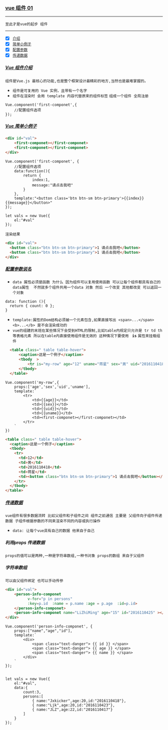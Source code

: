 ### [vue 组件 01](#top) <b id="top"></b> 

----
`至此才是vue的起步 组件`


-----
- [x]  [`介绍`](#intro)
- [x]  [`简单小例子`](#exp)
- [x]  [`配置参数`](#set)
- [x]  [`传递数据`](#data)

#####  [Vue 组件介绍](#top)  <b id="intro"></b>  
`组件是Vue.js 最核心的功能,也是整个框架设计最精彩的地方,当然也是最难掌握的。`
* `组件是可复用的 Vue 实例，且带有一个名字`
* `组件在渲染时 会用 template 内容代替原来的组件标签`
`组成一个组件 全局注册`
```node
Vue.component('first-componet',{
    //配置组件选项
});
```
#####  [Vue 简单小例子](#top)  <b id="exp"></b>
```html
<div id="val">
    <first-componet></first-componet>
    <first-componet></first-componet>
</div>
```
```node
Vue.component('first-componet', {
    //配置组件选项
    data:function(){
        return {
            index:1,
            message:"请点击我吧"
        }
    },
    template:"<button class='btn btn-sm btn-primary'>{{index}} {{message}}</button>"
});

let vals = new Vue({
    el:"#val"
});
```
`渲染结果`
```html
<div id="val">
  <button class="btn btn-sm btn-primary">1 请点击我吧</button>
  <button class="btn btn-sm btn-primary">1 请点击我吧</button>
</div>
```
#####  [配置参数说名](#top)  <b id="set"></b> 
* `data 属性必须是函数 为什么 因为组件可以复用使用函数 可以让每个组件都具有自己的data属性  不然就多个组件共用一个data 对象 然后
一个改变 其他都改变 可以返回一个对象`
```node
data: function (){
  return { count: 0 };
}
```
* `template:属性的Dom结构必须被一个元素包含,如果直接写出 <span>...</span><b>...</b> 是不会渲染成功的`
* `vue的组建的末班在某些情况下会受到HTML的限制,比如table内规定只允许是 tr td th等表格元素 所以在table内直接使用组件是无效的 这种情况下要使用
` **`is`** `属性来挂载组件`

```html
  <table class=" table table-hover">
      <caption>这是一个例子</caption>
      <tbody  >
          <tr is="my-row" age="12" uname="蒋星" sex="男" uid="2016110418" ></tr>
      </tbody>
  </table>
```
```node
Vue.component('my-row',{
    props:['age','sex','uid','uname'],
    template:`
        <tr>
            <td>{{age}}</td> 
            <td>{{sex}}</td> 
            <td>{{uid}}</td> 
            <td>{{uname}}</td>   
            <td><first-componet></first-componet></td> 
        </tr>
    `
})
```
```html
<table class=" table table-hover">
  <caption>这是一个例子</caption> 
  <tbody>
    <tr>
      <td>12</td> 
      <td>男</td> 
      <td>2016110418</td> 
      <td>蒋星</td> 
      <td><button class="btn btn-sm btn-primary">1 请点击我吧</button></td>
    </tr>
  </tbody>
</table>
```

#####  [传递数据](#top)  <b id="data"></b> 
`vue组件有很多数据流转 比如父组件和子组件之间 组件之前通信 主要是 父组件向子组件传递数据 子组件根据参数的不同来渲染不同的内容或执行操作 `
* `data: 让每个vue具有自己的数据 他来自于自己`

##### 利用props 传递数据
`props的值可以是两种,一种是字符串数组,一种书对象 props的数组 来自于父组件`
##### 字符串数组
`可以由父组件绑定 也可以手动传参`
```html
<div id="val">
    <person-info-componet
          v-for="p in persons" 
          :key=p.id  :name = p.name :age = p.age  :id=p.id>
    </person-info-componet>
    <person-info-componet name="LiZhiMing" age="15" id="2016110425" ></person-info-componet>
</div>
```

```node
Vue.component('person-info-componet', {
    props:["name","age","id"],
    template:`
        <div>
            <span class="text-danger"> {{ id }} </span>
            <span class="text-danger"> {{ age }} </span>
            <span class="text-danger"> {{ name }} </span>
        </div>
    `
});


let vals = new Vue({
    el:"#val",
    data:{
        count:3,
        persons:[
            { name:"Jxkicker",age:20,id:"2016110418"},
            { name:"Ljk",age:20,id:"2016110423"},
            { name:"JLZ",age:22,id:"2016110417"}
        ]
    }
});
```












